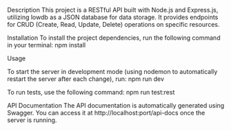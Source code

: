Description
This project is a RESTful API built with Node.js and Express.js, utilizing lowdb as a JSON database for data storage. It provides endpoints for CRUD (Create, Read, Update, Delete) operations on specific resources.

Installation
To install the project dependencies, run the following command in your terminal:
npm install

Usage

To start the server in development mode (using nodemon to automatically restart the server after each change), run:
npm run dev

To run tests, use the following command:
npm run test:rest


API Documentation
The API documentation is automatically generated using Swagger. You can access it at http://localhost:port/api-docs once the server is running.
